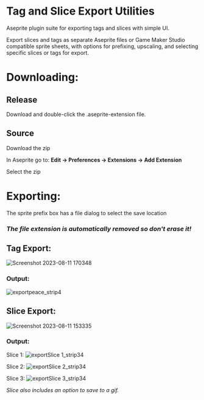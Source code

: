 # Tag and Slice Export Utilities
Aseprite plugin suite for exporting tags and slices with simple UI.

Export slices and tags as separate Aseprite files or Game Maker Studio compatible sprite sheets, with options for prefixing, upscaling, and selecting specific slices or tags for export.

# Downloading:
## Release
Download and double-click the .aseprite-extension file.

## Source
Download the zip

In Aseprite go to:
**Edit -> Preferences -> Extensions -> Add Extension**

Select the zip

# Exporting:
The sprite prefix box has a file dialog to select the save location

### ***The file extension is automatically removed so don't erase it!***

## Tag Export:
![Screenshot 2023-08-11 170348](https://github.com/DonavinDraws/Tag-and-Slice-Export-Utilities/assets/51259260/c7334ece-b193-4724-84fb-1bbd14264211)
### Output:
![exportpeace_strip4](https://github.com/DonavinDraws/Tag-and-Slice-Export-Utilities/assets/51259260/7d251baf-a76c-492f-a20e-62edb5ac6553)

## Slice Export:
![Screenshot 2023-08-11 153335](https://github.com/DonavinDraws/Tag-and-Slice-Export-Utilities/assets/51259260/d3c81bd5-dc00-40c9-9126-bd38ee0673ba)
### Output:
Slice 1: ![exportSlice 1_strip34](https://github.com/DonavinDraws/Tag-and-Slice-Export-Utilities/assets/51259260/da8080d4-8511-497a-9ed2-407df741e6aa)

Slice 2: ![exportSlice 2_strip34](https://github.com/DonavinDraws/Tag-and-Slice-Export-Utilities/assets/51259260/53e6bcae-f93e-4f8e-9ebb-42045ef943d5)

Slice 3: ![exportSlice 3_strip34](https://github.com/DonavinDraws/Tag-and-Slice-Export-Utilities/assets/51259260/3c7ac9b9-9bf9-48c1-8b90-e6e3b7a54612)

*Slice also includes an option to save to a gif.*
